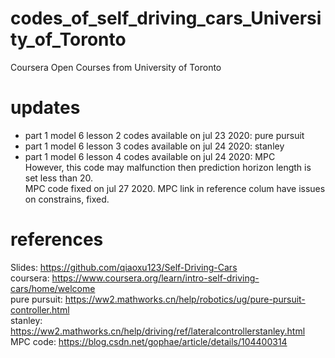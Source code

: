 # codes_of_self_driving_cars_University_of_Toronto
Coursera Open Courses from University of Toronto

# updates
- part 1 model 6 lesson 2 codes available on jul 23 2020: pure pursuit
- part 1 model 6 lesson 3 codes available on jul 24 2020: stanley  
- part 1 model 6 lesson 4 codes available on jul 24 2020: MPC  
However, this code may malfunction then prediction horizon length is set less than 20.  
MPC code fixed on jul 27 2020. MPC link in reference colum have issues on constrains, fixed.  


# references
Slides: https://github.com/qiaoxu123/Self-Driving-Cars  
coursera: https://www.coursera.org/learn/intro-self-driving-cars/home/welcome  
pure pursuit: https://ww2.mathworks.cn/help/robotics/ug/pure-pursuit-controller.html  
stanley: https://ww2.mathworks.cn/help/driving/ref/lateralcontrollerstanley.html  
MPC code: https://blog.csdn.net/gophae/article/details/104400314  
